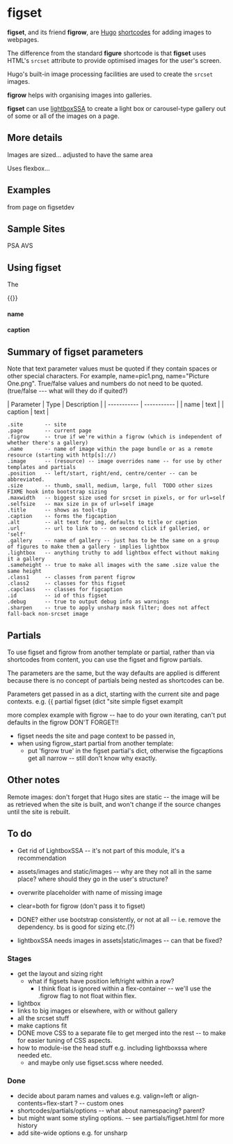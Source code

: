 # figset

**figset**, and its friend **figrow**, are [Hugo](https://gohugo.io/) [shortcodes](https://gohugo.io/content-management/shortcodes/) 
for adding images to webpages.

The difference from the standard **figure** shortcode is that **figset** uses HTML's <code>srcset</code>
attribute to provide optimised images for the user's screen.

Hugo's built-in image processing facilities are used to create the <code>srcset</code> images. 

**figrow** helps with organising images into galleries.

**figset** can use [lightboxSSA](https://github.com/StarsoftAnalysis/lightboxSSA) to create a light box or 
carousel-type gallery out of some or all of the images on a page.

## More details

Images are sized...   adjusted to have the same area

Uses flexbox...

## Examples

from page on figsetdev

## Sample Sites

PSA
AVS

## Using figset

The 

{{<figset name="pic1.png" caption="The first picture" alt="Descriptive text">}}

#### name

#### caption

## Summary of figset parameters

Note that text parameter values must be quoted if they contain spaces or other special characters.  For example, name=pic1.png, name="Picture One.png".
True/false values and numbers do not need to be quoted.  (true/false --- what will they do if quited?)

| Parameter      | Type |  Description |
| ----------- | ----------- |
| name      | text      |
| caption   | text        |

    .site       -- site
    .page       -- current page
    .figrow     -- true if we're within a figrow (which is independent of whether there's a gallery)
    .name       -- name of image within the page bundle or as a remote resource (starting with http[s]://)
    .image      -- (resource) -- image overrides name -- for use by other templates and partials
    .position   -- left/start, right/end, centre/center -- can be abbreviated.
    .size       -- thumb, small, medium, large, full  TODO other sizes  FIXME hook into bootstrap sizing
    .maxwidth   -- biggest size used for srcset in pixels, or for url=self
    .selfsize   -- max size in px of url=self image
    .title      -- shows as tool-tip
    .caption    -- forms the figcaption
    .alt        -- alt text for img, defaults to title or caption
    .url        -- url to link to -- on second click if galleried, or 'self'
    .gallery    -- name of gallery -- just has to be the same on a group of figures to make them a gallery - implies lightbox
    .lightbox   -- anything truthy to add lightbox effect without making it a gallery
    .sameheight -- true to make all images with the same .size value the same height 
    .class1     -- classes from parent figrow
    .class2     -- classes for this figset
    .capclass   -- classes for figcaption
    .id         -- id of this figset
    .debug      -- true to output debug info as warnings
    .sharpen    -- true to apply unsharp mask filter; does not affect fall-back non-srcset image







## Partials

To use figset and figrow from another template or partial, rather than via shortcodes from content,
you can use the figset and figrow partials.

The parameters are the same, but the way defaults are applied is different because there is no concept
of partials being nested as shortcodes can be.

Parameters get passed in as a dict, starting with the current site and page contexts.
e.g. {{ partial figset (dict  "site 
simple figset examplt

more complex example with figrow -- hae to do your own iterating, can't put defaults in the figrow
  DON'T FORGET!!
  * figset needs the site and page context to be passed in, 
  * when using figrow_start partial from another template:
    - put 'figrow true' in the figset partial's dict, otherwise the figcaptions get all narrow -- still don't know why exactly.

## Other notes

Remote images: don't forget that Hugo sites are static -- the image will be as retrieved when the site is built, and won't
change if the source changes until the site is rebuilt.

## To do

* Get rid of LightboxSSA -- it's not part of this module, it's a recommendation
* assets/images and static/images -- why are they not all in the same place?   where should they go in the user's structure?
* overwrite placeholder with name of missing image
* clear=both for figrow (don't pass it to figset)

* DONE? either use bootstrap consistently, or not at all -- i.e. remove the dependency.  bs is good for sizing etc.(?)
* lightboxSSA needs images in assets|static/images -- can that be fixed? 

### Stages

* get the layout and sizing right
  * what if figsets have position left/right within a row?
    - I think float is ignored within a flex-container -- we'll use the .figrow flag to not float within flex.
* lightbox
* links to big images or elsewhere, with or without gallery
* all the srcset stuff
* make captions fit
* DONE move CSS to a separate file to get merged into the rest -- to make for easier tuning of CSS aspects.
* how to module-ise the head stuff e.g. including lightboxssa where needed etc.
   - and maybe only use figset.scss where needed.

### Done

* decide about param names and values e.g. valign=left or align-contents=flex-start ?  -- custom ones
* shortcodes/partials/options -- what about namespacing?  parent?
* but might want some styling options.
-- see partials/figset.html for more history
* add site-wide options e.g. for unsharp 
